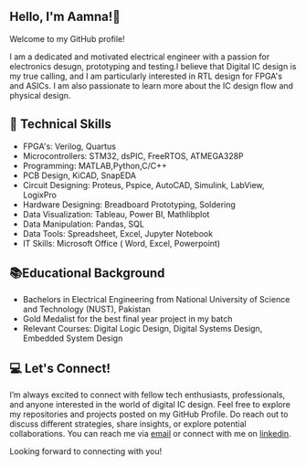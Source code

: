 ## Hello, I'm Aamna!👋

Welcome to my GitHub profile! 

I am a dedicated and motivated electrical engineer with a passion for electronics desugn, prototyping and testing.I believe that Digital IC design is my true calling, and I am particularly interested in RTL design for FPGA's and ASICs. I am also passionate to learn more about the IC design flow and physical design. 
<!--
**GithubAamna/GithubAamna** is a ✨ _special_ ✨ repository because its `README.md` (this file) appears on your GitHub profile.

Here are some ideas to get you started:
- 🔭 I’m currently working on ...
- 🌱 I’m currently learning ...
- 👯 I’m looking to collaborate on ...
- 🤔 I’m looking for help with ...
- 💬 Ask me about ...
- 📫 How to reach me: ...
- 😄 Pronouns: ...
- ⚡ Fun fact: ...
-->
## :scroll: Technical Skills
* FPGA's: Verilog, Quartus
* Microcontrollers: STM32, dsPIC, FreeRTOS, ATMEGA328P
* Programming: MATLAB,Python,C/C++
* PCB Design, KiCAD, SnapEDA
* Circuit Designing: Proteus, Pspice, AutoCAD, Simulink, LabView, LogixPro
* Hardware Designing: Breadboard Prototyping, Soldering
* Data Visualization: Tableau, Power BI, Mathlibplot
* Data Manipulation: Pandas, SQL
* Data Tools: Spreadsheet, Excel, Jupyter Notebook
* IT Skills: Microsoft Office ( Word, Excel, Powerpoint)

## :books:Educational Background
* Bachelors in Electrical Engineering from National University of Science and Technology (NUST), Pakistan
* Gold Medalist for the best final year project in my batch
* Relevant Courses: Digital Logic Design, Digital Systems Design, Embedded System Design

## :computer: Let's Connect!
I’m always excited to connect with fellow tech enthusiasts, professionals, and anyone interested in the world of digital IC design. Feel free to explore my repositories and projects posted on my GitHub Profile. Do reach out to discuss different strategies, share insights, or explore potential collaborations. You can reach me via [email](http://aamnaarshad4ft@gmail.com) or connect with me on [linkedin](https://pk.linkedin.com/in/aamna-arshad-mansoor).

Looking forward to connecting with you!
